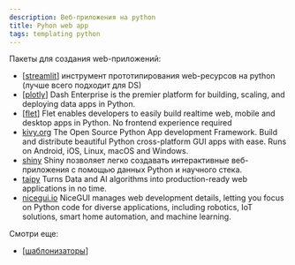 ```yaml
---
description: Веб-приложения на python
title: Pyhon web app
tags: templating python
---
```

Пакеты для создания web-приложений:

- [[streamlit]] инструмент прототипирования web-ресурсов на python (лучше всего подходит для DS)
- [[plotly]] Dash Enterprise is the premier platform for building, scaling, and deploying data apps in Python.
- [[flet]] Flet enables developers to easily build realtime web, mobile and desktop apps in Python. No frontend experience required
- [kivy.org](https://kivy.org/) The Open Source Python App development Framework. Build and distribute beautiful Python cross-platform GUI apps with ease. Runs on Android, iOS, Linux, macOS and Windows.
- [shiny](https://shiny.rstudio.com/py/) Shiny позволяет легко создавать интерактивные веб-приложения с помощью данных Python и научного стека.
- [taipy](https://github.com/Avaiga/taipy?tab=readme-ov-file) Turns Data and AI algorithms into production-ready web applications in no time.
- [nicegui.io](https://nicegui.io/) NiceGUI manages web development details, letting you focus on Python code for diverse applications, including robotics, IoT solutions, smart home automation, and machine learning.


Смотри еще:

- [[шаблонизаторы]]

[//begin]: # "Autogenerated link references for markdown compatibility"
[streamlit]: streamlit "Streamlit"
[plotly]: plotly "Plotly and dash"
[flet]: flet "Flet web apps"
[шаблонизаторы]: ../lists/%D1%88%D0%B0%D0%B1%D0%BB%D0%BE%D0%BD%D0%B8%D0%B7%D0%B0%D1%82%D0%BE%D1%80%D1%8B "Шаблонизаторы"
[//end]: # "Autogenerated link references"